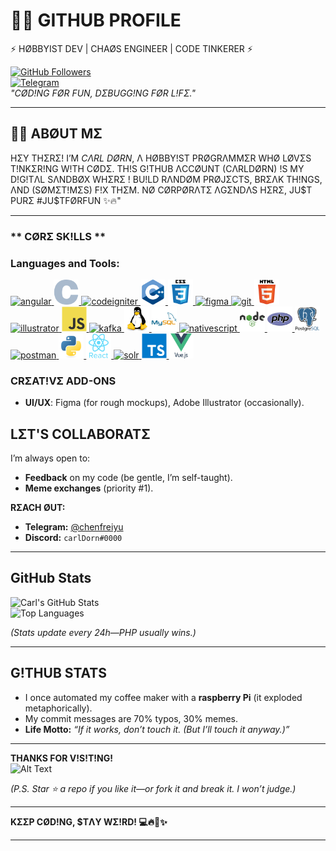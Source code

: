 # **👨‍💻 GITHUB PROFILE**  
⚡ HØBBYIST DEV | CHAØS ENGINEER | CODE TINKERER ⚡

[![GitHub Followers](https://img.shields.io/github/followers/carlDorn?label=Follow%20%40carlDorn&style=social)](https://github.com/carlDorn)  
[![Telegram](https://img.shields.io/badge/Telegram-@chenfreiyu-2CA5E0?style=flat&logo=telegram)](https://t.me/chenfreiyu)  
*"CØD!NG FØR FUN, DΣBUGG!NG FØR L!FΣ."*  

---

## **📲🪫 ABØUT MΣ**  
HΣY THΣRΣ! I’M *CΛRL DØRN*, Λ HØBBY!ST PRØGRΛMMΣR WHØ LØVΣS T!NKΣR!NG W!TH CØDΣ. TH!S G!THUB ΛCCØUNT (CΛRLDØRN) !S MY D!G!TΛL SΛNDBØX WHΣRΣ ! BU!LD RΛNDØM PRØJΣCTS, BRΣΛK TH!NGS, ΛND (SØMΣT!MΣS) F!X THΣM. NØ CØRPØRΛTΣ ΛGΣNDΛS HΣRΣ, JU$T PURΣ #JU$TFØRFUN ✨🔥"

---

### ** CØRΣ SK!LLS **  
<h3 align="left">Languages and Tools:</h3>
<p align="left"> <a href="https://angular.io" target="_blank" rel="noreferrer"> <img src="https://angular.io/assets/images/logos/angular/angular.svg" alt="angular" width="40" height="40"/> </a> <a href="https://www.cprogramming.com/" target="_blank" rel="noreferrer"> <img src="https://raw.githubusercontent.com/devicons/devicon/master/icons/c/c-original.svg" alt="c" width="40" height="40"/> </a> <a href="https://codeigniter.com" target="_blank" rel="noreferrer"> <img src="https://cdn.worldvectorlogo.com/logos/codeigniter.svg" alt="codeigniter" width="40" height="40"/> </a> <a href="https://www.w3schools.com/cpp/" target="_blank" rel="noreferrer"> <img src="https://raw.githubusercontent.com/devicons/devicon/master/icons/cplusplus/cplusplus-original.svg" alt="cplusplus" width="40" height="40"/> </a> <a href="https://www.w3schools.com/css/" target="_blank" rel="noreferrer"> <img src="https://raw.githubusercontent.com/devicons/devicon/master/icons/css3/css3-original-wordmark.svg" alt="css3" width="40" height="40"/> </a> <a href="https://www.figma.com/" target="_blank" rel="noreferrer"> <img src="https://www.vectorlogo.zone/logos/figma/figma-icon.svg" alt="figma" width="40" height="40"/> </a> <a href="https://git-scm.com/" target="_blank" rel="noreferrer"> <img src="https://www.vectorlogo.zone/logos/git-scm/git-scm-icon.svg" alt="git" width="40" height="40"/> </a> <a href="https://www.w3.org/html/" target="_blank" rel="noreferrer"> <img src="https://raw.githubusercontent.com/devicons/devicon/master/icons/html5/html5-original-wordmark.svg" alt="html5" width="40" height="40"/> </a> <a href="https://www.adobe.com/in/products/illustrator.html" target="_blank" rel="noreferrer"> <img src="https://www.vectorlogo.zone/logos/adobe_illustrator/adobe_illustrator-icon.svg" alt="illustrator" width="40" height="40"/> </a> <a href="https://developer.mozilla.org/en-US/docs/Web/JavaScript" target="_blank" rel="noreferrer"> <img src="https://raw.githubusercontent.com/devicons/devicon/master/icons/javascript/javascript-original.svg" alt="javascript" width="40" height="40"/> </a> <a href="https://kafka.apache.org/" target="_blank" rel="noreferrer"> <img src="https://www.vectorlogo.zone/logos/apache_kafka/apache_kafka-icon.svg" alt="kafka" width="40" height="40"/> </a> <a href="https://www.linux.org/" target="_blank" rel="noreferrer"> <img src="https://raw.githubusercontent.com/devicons/devicon/master/icons/linux/linux-original.svg" alt="linux" width="40" height="40"/> </a> <a href="https://www.mysql.com/" target="_blank" rel="noreferrer"> <img src="https://raw.githubusercontent.com/devicons/devicon/master/icons/mysql/mysql-original-wordmark.svg" alt="mysql" width="40" height="40"/> </a> <a href="https://nativescript.org/" target="_blank" rel="noreferrer"> <img src="https://raw.githubusercontent.com/detain/svg-logos/780f25886640cef088af994181646db2f6b1a3f8/svg/nativescript.svg" alt="nativescript" width="40" height="40"/> </a> <a href="https://nodejs.org" target="_blank" rel="noreferrer"> <img src="https://raw.githubusercontent.com/devicons/devicon/master/icons/nodejs/nodejs-original-wordmark.svg" alt="nodejs" width="40" height="40"/> </a> <a href="https://www.php.net" target="_blank" rel="noreferrer"> <img src="https://raw.githubusercontent.com/devicons/devicon/master/icons/php/php-original.svg" alt="php" width="40" height="40"/> </a> <a href="https://www.postgresql.org" target="_blank" rel="noreferrer"> <img src="https://raw.githubusercontent.com/devicons/devicon/master/icons/postgresql/postgresql-original-wordmark.svg" alt="postgresql" width="40" height="40"/> </a> <a href="https://postman.com" target="_blank" rel="noreferrer"> <img src="https://www.vectorlogo.zone/logos/getpostman/getpostman-icon.svg" alt="postman" width="40" height="40"/> </a> <a href="https://www.python.org" target="_blank" rel="noreferrer"> <img src="https://raw.githubusercontent.com/devicons/devicon/master/icons/python/python-original.svg" alt="python" width="40" height="40"/> </a> <a href="https://reactjs.org/" target="_blank" rel="noreferrer"> <img src="https://raw.githubusercontent.com/devicons/devicon/master/icons/react/react-original-wordmark.svg" alt="react" width="40" height="40"/> </a> <a href="https://lucene.apache.org/solr/" target="_blank" rel="noreferrer"> <img src="https://www.vectorlogo.zone/logos/apache_solr/apache_solr-icon.svg" alt="solr" width="40" height="40"/> </a> <a href="https://www.typescriptlang.org/" target="_blank" rel="noreferrer"> <img src="https://raw.githubusercontent.com/devicons/devicon/master/icons/typescript/typescript-original.svg" alt="typescript" width="40" height="40"/> </a> <a href="https://vuejs.org/" target="_blank" rel="noreferrer"> <img src="https://raw.githubusercontent.com/devicons/devicon/master/icons/vuejs/vuejs-original-wordmark.svg" alt="vuejs" width="40" height="40"/> </a> </p>

### **CRΣAT!VΣ ADD-ONS**  
- **UI/UX**: Figma (for rough mockups), Adobe Illustrator (occasionally). 

## **LΣT'S COLLABORATΣ**  
I’m always open to:   
- **Feedback** on my code (be gentle, I’m self-taught).  
- **Meme exchanges** (priority #1).  

**RΣACH ØUT:**  
- **Telegram:** [@chenfreiyu](https://t.me/chenfreiyu)  
- **Discord:** `carlDorn#0000`   

---

## **GitHub Stats**  
![Carl's GitHub Stats](https://github-readme-stats.vercel.app/api?username=carlDorn&show_icons=true&theme=radical&hide_border=true)  
![Top Languages](https://github-readme-stats.vercel.app/api/top-langs/?username=carlDorn&layout=compact&theme=radical&hide_border=true)  

*(Stats update every 24h—PHP usually wins.)*  

---

## **G!THUB STATS**  
- I once automated my coffee maker with a **raspberry Pi** (it exploded metaphorically).  
- My commit messages are 70% typos, 30% memes.  
- **Life Motto:** *“If it works, don’t touch it. (But I’ll touch it anyway.)”*  

---

**THANKS FOR V!S!T!NG!**  
![Alt Text](https://media.giphy.com/media/v1.Y2lkPTc5MGI3NjExcDlqY2VjY3Z6bW5vYzV5dG5xY2R5Y2J6eGJmNnB1ZzZ0eWZ1biZlcD12MV9pbnRlcm5hbF9naWZfYnlfaWQmY3Q9Zw/xT5LMHxhOfscxPfIfm/giphy.gif)  

*(P.S. Star ⭐ a repo if you like it—or fork it and break it. I won’t judge.)*  

--- 

**KΣΣP CØD!NG, $TΛY WΣ!RD! 💻🔥🤪✨**  

--- 

